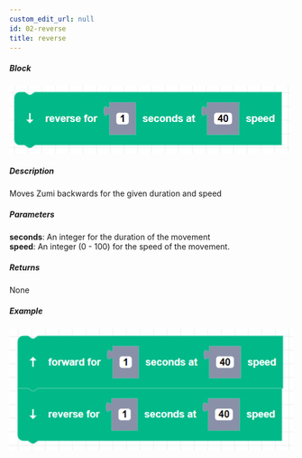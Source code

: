 ```yaml
---
custom_edit_url: null
id: 02-reverse
title: reverse
---
```


##### Block

![Alt text](reverse.png)

##### Description

Moves Zumi backwards for the given duration and speed

##### Parameters

**seconds**: An integer for the duration of the movement <br /> 
**speed**: An integer (0 - 100) for the speed of the movement.

##### Returns

None

##### Example

![Alt text](forward_reverse_example.png)
